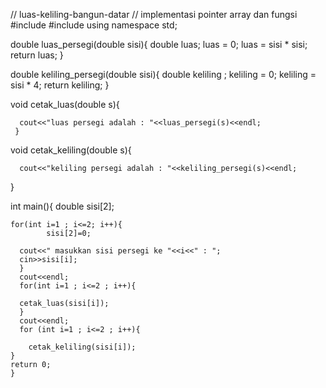 // luas-keliling-bangun-datar
// implementasi pointer array dan fungsi 
#include <iostream>
#include <cmath>
using namespace std;
  
  
  double luas_persegi(double sisi){
  	double luas;
	  luas = 0;
	  luas = sisi * sisi;
	  return luas;
  }
  
  double keliling_persegi(double sisi){
  	double keliling ;
	  keliling = 0;
	  keliling = sisi * 4;
	  return keliling;
  }
  
  void cetak_luas(double s){
  	
  	  cout<<"luas persegi adalah : "<<luas_persegi(s)<<endl;
     }
  
  void cetak_keliling(double s){
  	
	  cout<<"keliling persegi adalah : "<<keliling_persegi(s)<<endl;
  }
  
  int main(){
  	double sisi[2];
  	
  	for(int i=1 ; i<=2; i++){
  			sisi[2]=0;
  			
	  cout<<" masukkan sisi persegi ke "<<i<<" : ";
	  cin>>sisi[i];
	  }
	  cout<<endl;
	  for(int i=1 ; i<=2 ; i++){
	  
	  cetak_luas(sisi[i]);
	  }
	  cout<<endl;
	  for (int i=1 ; i<=2 ; i++){
    	
    	cetak_keliling(sisi[i]);
    }
    return 0;
    }
  
  
  
  
  
  
   
  
